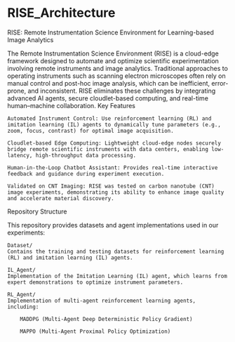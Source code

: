 # RISE_Architecture
RISE: Remote Instrumentation Science Environment for Learning-based Image Analytics

The Remote Instrumentation Science Environment (RISE) is a cloud-edge framework designed to automate and optimize scientific experimentation involving remote instruments and image analytics. Traditional approaches to operating instruments such as scanning electron microscopes often rely on manual control and post-hoc image analysis, which can be inefficient, error-prone, and inconsistent. RISE eliminates these challenges by integrating advanced AI agents, secure cloudlet-based computing, and real-time human–machine collaboration.
Key Features

    Automated Instrument Control: Use reinforcement learning (RL) and imitation learning (IL) agents to dynamically tune parameters (e.g., zoom, focus, contrast) for optimal image acquisition.

    Cloudlet-based Edge Computing: Lightweight cloud-edge nodes securely bridge remote scientific instruments with data centers, enabling low-latency, high-throughput data processing.

    Human-in-the-Loop Chatbot Assistant: Provides real-time interactive feedback and guidance during experiment execution.

    Validated on CNT Imaging: RISE was tested on carbon nanotube (CNT) image experiments, demonstrating its ability to enhance image quality and accelerate material discovery.

Repository Structure

This repository provides datasets and agent implementations used in our experiments:

    Dataset/
    Contains the training and testing datasets for reinforcement learning (RL) and imitation learning (IL) agents.

    IL_Agent/
    Implementation of the Imitation Learning (IL) agent, which learns from expert demonstrations to optimize instrument parameters.

    RL_Agent/
    Implementation of multi-agent reinforcement learning agents, including:

        MADDPG (Multi-Agent Deep Deterministic Policy Gradient)

        MAPPO (Multi-Agent Proximal Policy Optimization)
